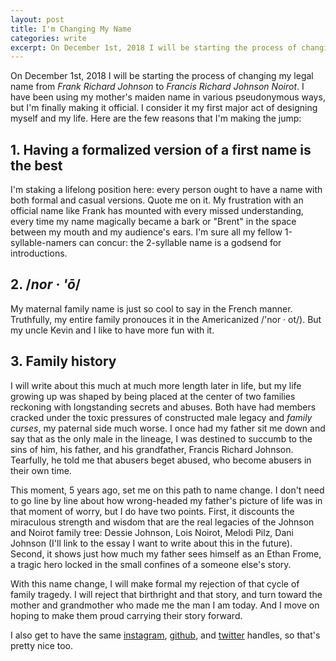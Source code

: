 ```yaml
---
layout: post
title: I'm Changing My Name
categories: write
excerpt: On December 1st, 2018 I will be starting the process of changing my legal name from Frank Richard Johnson to Francis Richard Johnson Noirot.
---
```


On December 1st, 2018 I will be starting the process of changing my legal name from _Frank Richard Johnson_ to _Francis Richard Johnson Noirot_. I have been using my mother's maiden name in various pseudonymous ways, but I'm finally making it official. I consider it my first major act of designing myself and my life. Here are the few reasons that I'm making the jump:
## 1. Having a formalized version of a first name is the best
I'm staking a lifelong position here: every person ought to have a name with both formal and casual versions. Quote me on it. My frustration with an official name like Frank has mounted with every missed understanding, every time my name magically became a bark or "Brent" in the space between my mouth and my audience's ears. I'm sure all my fellow 1-syllable-namers can concur: the 2-syllable name is a godsend for introductions.
## 2. /_nor &middot; '&#333;_/
My maternal family name is just so cool to say in the French manner. Truthfully, my entire family pronouces it  in the Americanized /'nor &middot; ot/). But my uncle Kevin and I like to have more fun with it.
## 3. Family history
I will write about this much at much more length later in life, but my life growing up was shaped by being placed at the center of two families reckoning with longstanding secrets and abuses. Both have had members cracked under the toxic pressures of constructed male legacy and _family curses_, my paternal side much worse. I once had my father sit me down and say that as the only male in the lineage, I was destined to succumb to the sins of him, his father, and his grandfather, Francis Richard Johnson. Tearfully, he told me that abusers beget abused, who become abusers in their own time.

This moment, 5 years ago, set me on this path to name change. I don't need to go line by line about how wrong-headed my father's picture of life was in that moment of worry, but I do have two points. First, it discounts the miraculous strength and wisdom that are the real legacies of the Johnson and Noirot family tree: Dessie Johnson, Lois Noirot, Melodi Pilz, Dani Johnson (I'll link to the essay I want to write about this in the future). Second, it shows just how much my father sees himself as an Ethan Frome, a tragic hero locked in the small confines of a someone else's story.

With this name change, I will make formal my rejection of that cycle of family tragedy. I will reject that birthright and that story, and turn toward the mother and grandmother who made me the man I am today. And I move on hoping to make them proud carrying their story forward.

I also get to have the same [instagram](https://www.instagram.com/franknoirot), [github](https://github.com/franknoirot), and [twitter](https://twitter.com/franknoirot) handles, so that's pretty nice too.
